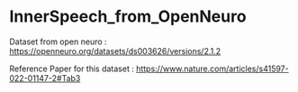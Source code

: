 # InnerSpeech_from_OpenNeuro

Dataset from open neuro  : https://openneuro.org/datasets/ds003626/versions/2.1.2

Reference Paper  for this dataset : https://www.nature.com/articles/s41597-022-01147-2#Tab3
